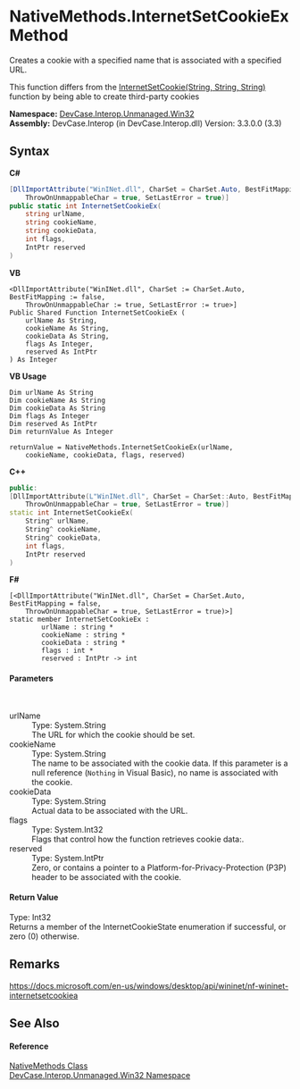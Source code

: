 # NativeMethods.InternetSetCookieEx Method 
 

Creates a cookie with a specified name that is associated with a specified URL. 

 This function differs from the <a href="M_DevCase_Interop_Unmanaged_Win32_NativeMethods_InternetSetCookie">InternetSetCookie(String, String, String)</a> function by being able to create third-party cookies

**Namespace:**&nbsp;<a href="N_DevCase_Interop_Unmanaged_Win32">DevCase.Interop.Unmanaged.Win32</a><br />**Assembly:**&nbsp;DevCase.Interop (in DevCase.Interop.dll) Version: 3.3.0.0 (3.3)

## Syntax

**C#**<br />
``` C#
[DllImportAttribute("WinINet.dll", CharSet = CharSet.Auto, BestFitMapping = false, 
	ThrowOnUnmappableChar = true, SetLastError = true)]
public static int InternetSetCookieEx(
	string urlName,
	string cookieName,
	string cookieData,
	int flags,
	IntPtr reserved
)
```

**VB**<br />
``` VB
<DllImportAttribute("WinINet.dll", CharSet := CharSet.Auto, BestFitMapping := false, 
	ThrowOnUnmappableChar := true, SetLastError := true>]
Public Shared Function InternetSetCookieEx ( 
	urlName As String,
	cookieName As String,
	cookieData As String,
	flags As Integer,
	reserved As IntPtr
) As Integer
```

**VB Usage**<br />
``` VB Usage
Dim urlName As String
Dim cookieName As String
Dim cookieData As String
Dim flags As Integer
Dim reserved As IntPtr
Dim returnValue As Integer

returnValue = NativeMethods.InternetSetCookieEx(urlName, 
	cookieName, cookieData, flags, reserved)
```

**C++**<br />
``` C++
public:
[DllImportAttribute(L"WinINet.dll", CharSet = CharSet::Auto, BestFitMapping = false, 
	ThrowOnUnmappableChar = true, SetLastError = true)]
static int InternetSetCookieEx(
	String^ urlName, 
	String^ cookieName, 
	String^ cookieData, 
	int flags, 
	IntPtr reserved
)
```

**F#**<br />
``` F#
[<DllImportAttribute("WinINet.dll", CharSet = CharSet.Auto, BestFitMapping = false, 
	ThrowOnUnmappableChar = true, SetLastError = true)>]
static member InternetSetCookieEx : 
        urlName : string * 
        cookieName : string * 
        cookieData : string * 
        flags : int * 
        reserved : IntPtr -> int 

```


#### Parameters
&nbsp;<dl><dt>urlName</dt><dd>Type: System.String<br />The URL for which the cookie should be set.</dd><dt>cookieName</dt><dd>Type: System.String<br />The name to be associated with the cookie data. If this parameter is a null reference (`Nothing` in Visual Basic), no name is associated with the cookie.</dd><dt>cookieData</dt><dd>Type: System.String<br />Actual data to be associated with the URL.</dd><dt>flags</dt><dd>Type: System.Int32<br />Flags that control how the function retrieves cookie data:.</dd><dt>reserved</dt><dd>Type: System.IntPtr<br />Zero, or contains a pointer to a Platform-for-Privacy-Protection (P3P) header to be associated with the cookie.</dd></dl>

#### Return Value
Type: Int32<br />Returns a member of the InternetCookieState enumeration if successful, or zero (0) otherwise.

## Remarks
<a href="https://docs.microsoft.com/en-us/windows/desktop/api/wininet/nf-wininet-internetsetcookiea" target="_blank">https://docs.microsoft.com/en-us/windows/desktop/api/wininet/nf-wininet-internetsetcookiea</a>

## See Also


#### Reference
<a href="T_DevCase_Interop_Unmanaged_Win32_NativeMethods">NativeMethods Class</a><br /><a href="N_DevCase_Interop_Unmanaged_Win32">DevCase.Interop.Unmanaged.Win32 Namespace</a><br />